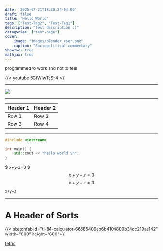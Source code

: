 ```yaml
---
date: '2025-07-21T18:30:24-04:00'
draft: false
title: 'Hello World'
tags: ["Test-Tag2", "Test-Tag1"]
description: "test description :)"
categories: ["test-page"]
cover:
    image: "images/blender_user.png"
    caption: "Sociopolitical commentary"
ShowToc: true
mathjax: true
---
```

programmed to work and not to feel

{{< youtube 5GtWIwTeS-4 >}}

---

![](/images/maxwell.gif)

---

| Header 1 | Header 2 |
|----------|----------|
| Row 1    | Row 2    |
| Row 3    | Row 4    |

---

```cpp
#include <iostream>

int main() {
    std::cout << "hello world \n";    
}
```


$ x+y-z=3 $
$$ x+y-z=3 $$
$$ 
x+y-z=3 
$$

```latex
x+y=3
```

---
# A Header of Sorts

{{< sketchfab id="ti-84-calculator-66585409eb6b4104809b34cc219ae142" width="800" height="600">}}

[tetris](/tetris.html)



